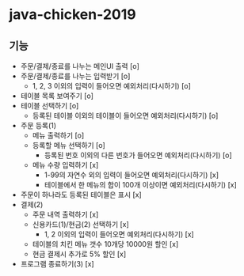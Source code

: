 # java-chicken-2019

## 기능
- 주문/결제/종료를 나누는 메인UI 출력 [o]
- 주문/결제/종료를 나누는 입력받기 [o]
    - 1, 2, 3 이외의 입력이 들어오면 예외처리(다시하기) [o]
- 테이블 목록 보여주기 [o]
- 테이블 선택하기 [o]
    - 등록된 테이블 이외의 테이블이 들어오면 예외처리(다시하기) [o]
- 주문 등록(1)
    - 메뉴 출력하기 [o]
    - 등록할 메뉴 선택하기 [o]
        - 등록된 번호 이외의 다른 번호가 들어오면 예외처리(다시하기) [o]
    - 메뉴 수량 입력하기 [x]
        - 1-99의 자연수 외의 입력이 들어오면 예외처리(다시하기) [x]
        - 테이블에서 한 메뉴의 합이 100개 이상이면 예외처리(다시하기) [x]
- 주문이 하나라도 등록된 테이블은 표시 [x]
- 결제(2)
    - 주문 내역 출력하기 [x]
    - 신용카드(1)/현금(2) 선택하기 [x]
        - 1, 2 이외의 입력이 들어오면 예외처리(다시하기) [x]
    - 테이블의 치킨 메뉴 갯수 10개당 10000원 할인 [x]
    - 현금 결제시 추가로 5% 할인 [x]
- 프로그램 종료하기(3) [x]
    
